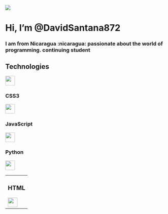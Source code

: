 <p>
   <img src="https://github.com/DavidSantana872/Python/blob/main/imagenes/readme_logo.png">
</p>
<h1>Hi, I’m @DavidSantana872</h1> 
<h3>
  I am from Nicaragua :nicaragua:  passionate about the world of programming. continuing student
</h3> 
<h2>
  Technologies
</h1>
<p>
  <img src = "https://github.com/DavidSantana872/Python/blob/main/imagenes/file_type_html_icon_130541.png" width="30" height="30">
  <h3>CSS3</h3><img src = "https://github.com/DavidSantana872/Python/blob/main/imagenes/file_type_css_icon_130661.png" width="30" height="30">
  <h3>JavaScript</h3><img src = "https://github.com/DavidSantana872/Python/blob/main/imagenes/file_type_js_official_icon_130509.png" width="30" height="30">
  <h3>Python</h3><img src = "https://github.com/DavidSantana872/Python/blob/main/imagenes/python_vertical_logo_icon_168039.png" width="30" height="30">
</p>
<table>
   <tr>
      <td valign="center"><h3>HTML </h3><img src = "https://github.com/DavidSantana872/Python/blob/main/imagenes/file_type_html_icon_130541.png" width="30" height="30"></td>
   </tr>
</table>
